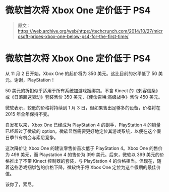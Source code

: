 # 微软首次将 Xbox One 定价低于 PS4 

> 原文：<https://web.archive.org/web/https://techcrunch.com/2014/10/27/microsoft-prices-xbox-one-below-ps4-for-the-first-time/>

# 微软首次将 Xbox One 定价低于 PS4

从 11 月 2 日开始，Xbox One 的起价将为 350 美元。这比目前的水平低了 50 美元。谢谢，PlayStation！

50 美元的折扣似乎适用于所有系统加游戏捆绑包。不含 Kinect 的《刺客信条》或《日落超速驱动》套装售价 350 美元，《使命召唤:高级战争》售价 450 美元。

微软表示，较低的价格将持续到 1 月 3 日，但如果售出足够多的设备，价格将在 2015 年全年保持不变。

自发布以来，Xbox One 已经成为 PlayStation 4 的副手，PlayStation 4 的销量已经超过了微软的 option。微软显然需要更好地定位其游戏系统，以便在这个假日季节有机会与索尼竞争。

这次降价让 Xbox One 的建议零售价首次低于 PlayStation 4。Xbox One 的售价为 499 美元，而 Playstation 4 的售价为 399 美元。后来，微软以 399 美元的价格推出了不带 Kinect 控制器的套装，与 PlayStation 4 的价格相当。但现在，随着这些游戏捆绑包的价格下降，微软终于将 Xbox One 定位为这个假期的最佳价值。

该你了，索尼。